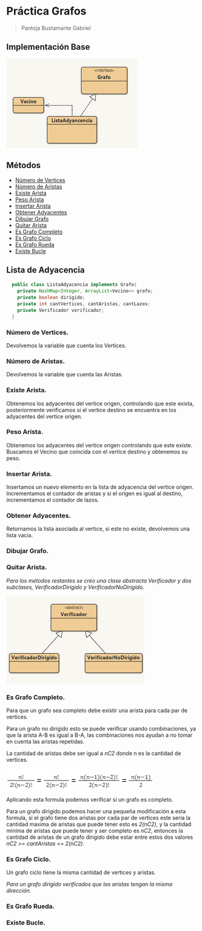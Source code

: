 # Práctica Grafos
> Pantoja Bustamante Gabriel
## Implementación Base

![Diagrama de Clases](./assets/diagramaG.png "Diagrama")

## Métodos 
- [Número de Vertices](#número-de-vertices)
- [Número de Aristas](#número-de-aristas)
- [Existe Arista](#existe-arista)
- [Peso Arista](#peso-arista)
- [Insertar Arista](#insertar-arista)
- [Obtener Adyacentes](#obtener-adyacentes)
- [Dibujar Grafo](#dibujar-grafo)
- [Quitar Arista](#quitar-arista)
- [Es Grafo Completo](#es-grafo-completo)
- [Es Grafo Ciclo](#es-grafo-ciclo)
- [Es Grafo Rueda](#es-grafo-rueda)
- [Existe Bucle](#existe-bucle)

## Lista de Adyacencia

```java
  public class ListaAdyacencia implements Grafo{
    private HashMap<Integer, ArrayList<Vecino>> grafo;
    private boolean dirigido;
    private int cantVertices, cantAristas, cantLazos;
    private Verificador verificador;
  }
```

### Número de Vertices.

Devolvemos la variable que cuenta los Vertices.

### Número de Aristas.
Devolvemos la variable que cuenta las Aristas.

### Existe Arista.
Obtenemos los adyacentes del vertice origen, controlando que este exista, posteriormente verificamos si el vertice destino se encuentra en los adyacentes del vertice origen.

### Peso Arista.
Obtenemos los adyacentes del vertice origen controlando que este existe. Buscamos el Vecino que coincida con el vertice destino y obtenemos su peso.

### Insertar Arista.
Insertamos un nuevo elemento en la lista de adyacencia del vertice origen. Incrementamos el contador de aristas y si el origen es igual al destino, incrementamos el contador de lazos.

### Obtener Adyacentes.
Retornamos la lista asociada al vertice, si este no existe, devolvemos una lista vacia.

### Dibujar Grafo.

### Quitar Arista.


*Para los métodos restantes se créo una clase abstracta Verificador y dos subclases, VerificadorDirigido y VerificadorNoDirigido.*

![diagrama verificador](./assets/diagramaV.png)

### Es Grafo Completo.
Para que un grafo sea completo debe existir una arista para cada par de vertices.

Para un grafo no dirigido esto se puede verificar usando combinaciones, ya que la arista A-B es igual a B-A, las combinaciones nos ayudan a no tomar en cuenta las aristas repetidas.

La cantidad de aristas debe ser igual a *_nC2_* donde n es la cantidad de vertices.

![formula](./assets/f1.png)

Aplicando esta formula podemos verificar si un grafo es completo.

Para un grafo dirigido podemos hacer una pequeña modificación a esta formula, si el grafo tiene dos aristas por cada par de vertices este seria la cantidad maxima de aristas que puede tener esto es *_2(nC2)_*, y la cantidad minima de aristas que puede tener y ser completo es *_nC2_*, entonces la cantidad de aristas de un grafo dirigido debe estar entre estos dos valores *_nC2 >= cantAristas <= 2(nC2)_*.

### Es Grafo Ciclo.
Un grafo ciclo tiene la misma cantidad de vertices y aristas.

*Para un grafo dirigido verificados que las aristas tengan la misma dirección.*

### Es Grafo Rueda.

### Existe Bucle.

